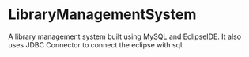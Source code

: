 # LibraryManagementSystem
A library management system built using MySQL and EclipseIDE. It also uses JDBC Connector to connect the eclipse with sql.
